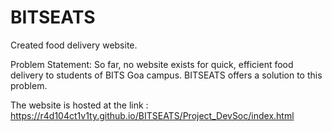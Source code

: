 # BITSEATS
Created food delivery website. 

Problem Statement: So far, no website exists for quick, efficient food delivery to students of BITS Goa campus. BITSEATS offers a solution to this problem.

The website is hosted at the link : https://r4d104ct1v1ty.github.io/BITSEATS/Project_DevSoc/index.html
